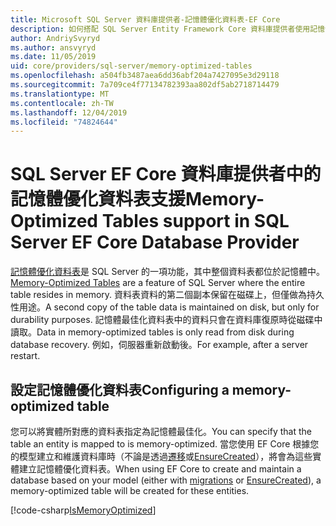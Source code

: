```yaml
---
title: Microsoft SQL Server 資料庫提供者-記憶體優化資料表-EF Core
description: 如何搭配 SQL Server Entity Framework Core 資料庫提供者使用記憶體優化資料表
author: AndriySvyryd
ms.author: ansvyryd
ms.date: 11/05/2019
uid: core/providers/sql-server/memory-optimized-tables
ms.openlocfilehash: a504fb3487aea6dd36abf204a7427095e3d29118
ms.sourcegitcommit: 7a709ce4f77134782393aa802df5ab2718714479
ms.translationtype: MT
ms.contentlocale: zh-TW
ms.lasthandoff: 12/04/2019
ms.locfileid: "74824644"
---
```

# <a name="memory-optimized-tables-support-in-sql-server-ef-core-database-provider"></a><span data-ttu-id="27d20-103">SQL Server EF Core 資料庫提供者中的記憶體優化資料表支援</span><span class="sxs-lookup"><span data-stu-id="27d20-103">Memory-Optimized Tables support in SQL Server EF Core Database Provider</span></span>

<span data-ttu-id="27d20-104">[記憶體優化資料表](/sql/relational-databases/in-memory-oltp/memory-optimized-tables)是 SQL Server 的一項功能，其中整個資料表都位於記憶體中。</span><span class="sxs-lookup"><span data-stu-id="27d20-104">[Memory-Optimized Tables](/sql/relational-databases/in-memory-oltp/memory-optimized-tables) are a feature of SQL Server where the entire table resides in memory.</span></span> <span data-ttu-id="27d20-105">資料表資料的第二個副本保留在磁碟上，但僅做為持久性用途。</span><span class="sxs-lookup"><span data-stu-id="27d20-105">A second copy of the table data is maintained on disk, but only for durability purposes.</span></span> <span data-ttu-id="27d20-106">記憶體最佳化資料表中的資料只會在資料庫復原時從磁碟中讀取。</span><span class="sxs-lookup"><span data-stu-id="27d20-106">Data in memory-optimized tables is only read from disk during database recovery.</span></span> <span data-ttu-id="27d20-107">例如，伺服器重新啟動後。</span><span class="sxs-lookup"><span data-stu-id="27d20-107">For example, after a server restart.</span></span>

## <a name="configuring-a-memory-optimized-table"></a><span data-ttu-id="27d20-108">設定記憶體優化資料表</span><span class="sxs-lookup"><span data-stu-id="27d20-108">Configuring a memory-optimized table</span></span>

<span data-ttu-id="27d20-109">您可以將實體所對應的資料表指定為記憶體最佳化。</span><span class="sxs-lookup"><span data-stu-id="27d20-109">You can specify that the table an entity is mapped to is memory-optimized.</span></span> <span data-ttu-id="27d20-110">當您使用 EF Core 根據您的模型建立和維護資料庫時（不論是透過[遷移](xref:core/managing-schemas/migrations/index)或[EnsureCreated](/dotnet/api/Microsoft.EntityFrameworkCore.Storage.IDatabaseCreator.EnsureCreated)），將會為這些實體建立記憶體優化資料表。</span><span class="sxs-lookup"><span data-stu-id="27d20-110">When using EF Core to create and maintain a database based on your model (either with [migrations](xref:core/managing-schemas/migrations/index) or [EnsureCreated](/dotnet/api/Microsoft.EntityFrameworkCore.Storage.IDatabaseCreator.EnsureCreated)), a memory-optimized table will be created for these entities.</span></span>

[!code-csharp[IsMemoryOptimized](../../../../samples/core/SqlServer/InMemory/InMemoryContext.cs?name=IsMemoryOptimized)]

